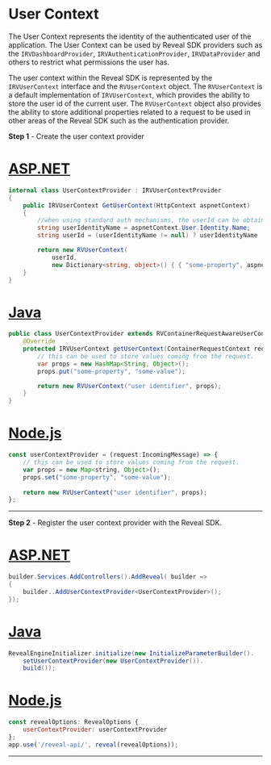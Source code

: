 # User Context

The User Context represents the identity of the authenticated user of the application. The User Context can be used by Reveal SDK providers such as the `IRVDashboardProvider`, `IRVAuthenticationProvider`, `IRVDataProvider` and others to restrict what permissions the user has.

The user context within the Reveal SDK is represented by the `IRVUserContext` interface and the `RVUserContext` object. The `RVUserContext` is a default implementation of `IRVUserContext`, which provides the ability to store the user id of the current user. The `RVUserContext` object also provides the ability to store additional properties related to a request to be used in other areas of the Reveal SDK such as the authentication provider.

**Step 1** - Create the user context provider

# [ASP.NET](#tab/aspnet)

```cs
internal class UserContextProvider : IRVUserContextProvider
{
    public IRVUserContext GetUserContext(HttpContext aspnetContext)       
    {
        //when using standard auth mechanisms, the userId can be obtained using aspnetContext.User.Identity.Name.
        string userIdentityName = aspnetContext.User.Identity.Name;
        string userId = (userIdentityName != null) ? userIdentityName : "guest";

        return new RVUserContext(
            userId,
            new Dictionary<string, object>() { { "some-property", aspnetContext.Current.Request.Cookies["some-cookie-name"].Value } });
    }    
}
```

# [Java](#tab/java)

```java
public class UserContextProvider extends RVContainerRequestAwareUserContextProvider {
	@Override
	protected IRVUserContext getUserContext(ContainerRequestContext requestContext) {
        // this can be used to store values coming from the request.
		var props = new HashMap<String, Object>();
		props.put("some-property", "some-value");

		return new RVUserContext("user identifier", props);
	}
}
```

# [Node.js](#tab/node)

```javascript
const userContextProvider = (request:IncomingMessage) => {
	// this can be used to store values coming from the request.
    var props = new Map<string, Object>();
	props.set("some-property", "some-value"); 
	
	return new RVUserContext("user identifier", props);
};
```
***

**Step 2** - Register the user context provider with the Reveal SDK.

# [ASP.NET](#tab/aspnet)

```cs
builder.Services.AddControllers().AddReveal( builder =>
{
    builder..AddUserContextProvider<UserContextProvider>();
});
```

# [Java](#tab/java)

```java
RevealEngineInitializer.initialize(new InitializeParameterBuilder().
    setUserContextProvider(new UserContextProvider()).
    build());
```

# [Node.js](#tab/node)

```javascript
const revealOptions: RevealOptions {
	userContextProvider: userContextProvider
};
app.use('/reveal-api/', reveal(revealOptions));
```
***
